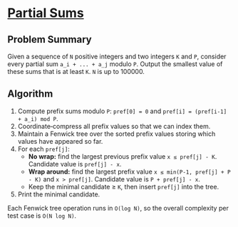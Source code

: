 # [Partial Sums](https://www.spoj.com/problems/PARTSUM/)

## Problem Summary
Given a sequence of `N` positive integers and two integers `K` and `P`,
consider every partial sum `a_i + ... + a_j` modulo `P`.
Output the smallest value of these sums that is at least `K`.
`N` is up to 100000.

## Algorithm
1. Compute prefix sums modulo `P`: `pref[0] = 0` and
   `pref[i] = (pref[i-1] + a_i) mod P`.
2. Coordinate‑compress all prefix values so that we can index them.
3. Maintain a Fenwick tree over the sorted prefix values storing which
   values have appeared so far.
4. For each `pref[j]`:
   - **No wrap:** find the largest previous prefix value `x ≤ pref[j] - K`.
     Candidate value is `pref[j] - x`.
   - **Wrap around:** find the largest prefix value
     `x ≤ min(P-1, pref[j] + P - K)` and `x > pref[j]`.
     Candidate value is `P + pref[j] - x`.
   - Keep the minimal candidate ≥ `K`, then insert `pref[j]` into the tree.
5. Print the minimal candidate.

Each Fenwick tree operation runs in `O(log N)`, so the overall
complexity per test case is `O(N log N)`.
